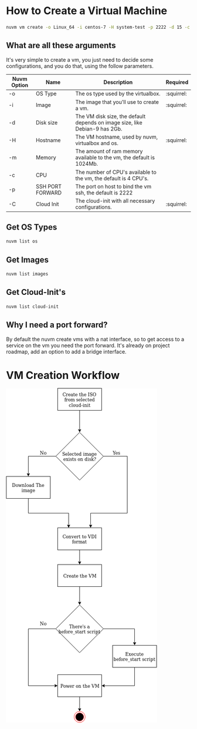 # How to Create a Virtual Machine

```bash
nuvm vm create -o Linux_64 -i centos-7 -H system-test -p 2222 -d 15 -c 5 -m 2048 -C common
```

## What are all these arguments

It's very simple to create a vm, you just need to decide some configurations, and you do that, using the follow parameters.

Nuvm Option | Name | Description | Required
------------ | ------------- | ------------ | -------------
-o | OS Type | The os type used by the virtualbox. | :squirrel:
-i | Image | The image that you'll use to create a vm. | :squirrel:
-d | Disk size | The VM disk size, the default depends on image size, like Debian-9 has 2Gb.| 
-H | Hostname | The VM hostname, used by nuvm, virtualbox and os. | :squirrel:
-m | Memory | The amount of ram memory available to the vm, the default is 1024Mb. |
-c | CPU | The number of CPU's available to the vm, the default is 4 CPU's. | 
-p | SSH PORT FORWARD |  The port on host to bind the vm ssh, the default is 2222 | 
-C | Cloud Init | The cloud-init with all necessary configurations. | :squirrel:

## Get OS Types
```bash
nuvm list os
``` 

## Get Images
```bash
nuvm list images
```

## Get Cloud-Init's
```bash
nuvm list cloud-init
```

## Why I need a port forward?

By default the nuvm create vms with a nat interface, so to get access to a service on the vm you need the port forward.
It's already on project roadmap, add an option to add a bridge interface.

# VM Creation Workflow
![VM Creation Worflow](images/Create-VM-Workflow.png)
